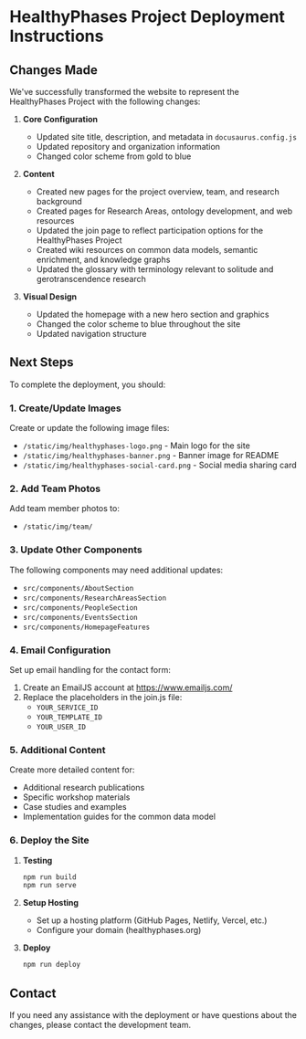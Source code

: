 # HealthyPhases Project Deployment Instructions

## Changes Made

We've successfully transformed the website to represent the HealthyPhases Project with the following changes:

1. **Core Configuration**
   - Updated site title, description, and metadata in `docusaurus.config.js`
   - Updated repository and organization information
   - Changed color scheme from gold to blue

2. **Content**
   - Created new pages for the project overview, team, and research background
   - Created pages for Research Areas, ontology development, and web resources
   - Updated the join page to reflect participation options for the HealthyPhases Project
   - Created wiki resources on common data models, semantic enrichment, and knowledge graphs
   - Updated the glossary with terminology relevant to solitude and gerotranscendence research

3. **Visual Design**
   - Updated the homepage with a new hero section and graphics
   - Changed the color scheme to blue throughout the site
   - Updated navigation structure

## Next Steps

To complete the deployment, you should:

### 1. Create/Update Images

Create or update the following image files:

- `/static/img/healthyphases-logo.png` - Main logo for the site
- `/static/img/healthyphases-banner.png` - Banner image for README
- `/static/img/healthyphases-social-card.png` - Social media sharing card

### 2. Add Team Photos

Add team member photos to:
- `/static/img/team/`

### 3. Update Other Components

The following components may need additional updates:
- `src/components/AboutSection`
- `src/components/ResearchAreasSection`
- `src/components/PeopleSection`
- `src/components/EventsSection`
- `src/components/HomepageFeatures`

### 4. Email Configuration

Set up email handling for the contact form:
1. Create an EmailJS account at https://www.emailjs.com/
2. Replace the placeholders in the join.js file:
   - `YOUR_SERVICE_ID`
   - `YOUR_TEMPLATE_ID`
   - `YOUR_USER_ID`

### 5. Additional Content

Create more detailed content for:
- Additional research publications
- Specific workshop materials
- Case studies and examples
- Implementation guides for the common data model

### 6. Deploy the Site

1. **Testing**
   ```bash
   npm run build
   npm run serve
   ```

2. **Setup Hosting**
   - Set up a hosting platform (GitHub Pages, Netlify, Vercel, etc.)
   - Configure your domain (healthyphases.org)

3. **Deploy**
   ```bash
   npm run deploy
   ```

## Contact

If you need any assistance with the deployment or have questions about the changes, please contact the development team. 